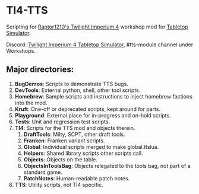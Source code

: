 # TI4-TTS
Scripting for [Raptor1210's Twilight Imperium 4](https://steamcommunity.com/sharedfiles/filedetails/?id=1288687076) workshop mod for [Tabletop Simulator](https://store.steampowered.com/app/286160/Tabletop_Simulator/).

Discord: [Twilight Imperium 4 Tabletop Simulator](https://discord.com/invite/yPWnGt6), #tts-module channel under Workshops.

## Major directories:

1. **BugDemos**: Scripts to demonstrate TTS bugs.
1. **DevTools**: External python, shell, other tool scripts.
1. **Homebrew**: Sample scripts and instructions to inject homebrew factions into the mod.
1. **Kruft**: One-off or deprecated scripts, kept around for parts.
1. **Playground**: External place for in-progress and on-hold scripts.
1. **Tests**: Unit and regression test scripts.
1. **TI4**: Scripts for the TTS mod and objects therein.
    1. **DraftTools**: Milty, SCPT, other draft tools.
    1. **Franken**: Franken variant scripts.
    1. **Global**: Individual scripts merged to make global.ttslua.
    1. **Helpers**: Shared library scripts other scripts call.
    1. **Objects**: Objects on the table.
    1. **ObjectsInToolsBag**: Objects relegated to the tools bag, not part of a standard game.
    1. **PatchNotes**: Human-readable patch notes.
1. **TTS**: Utility scripts, not TI4 specific.

